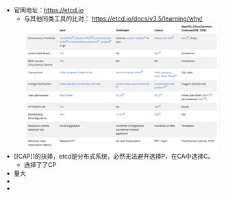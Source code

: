- 官网地址：https://etcd.io
	- 与其他同类工具的比对： https://etcd.io/docs/v3.5/learning/why/
	  ![image.png](../assets/image_1650704559384_0.png)
- [[CAP]]的抉择，etcd是分布式系统，必然无法避开选择P，在CA中选择C。
	- 选择了了CP
- 量大
-
-
